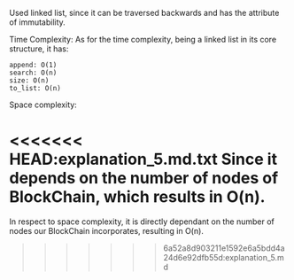 Used linked list, since it can be traversed backwards and has the attribute of immutability. 

Time Complexity:
As for the time complexity, being a linked list in its core structure, it has:

    append: O(1)
    search: O(n)
    size: O(n)
    to_list: O(n)

Space complexity:

<<<<<<< HEAD:explanation_5.md.txt
Since it depends on the number of nodes of BlockChain, which results in O(n).
=======
In respect to space complexity, it is directly dependant on the number of nodes our BlockChain incorporates, 
resulting in O(n).
>>>>>>> 6a52a8d903211e1592e6a5bdd4a24d6e92dfb55d:explanation_5.md
